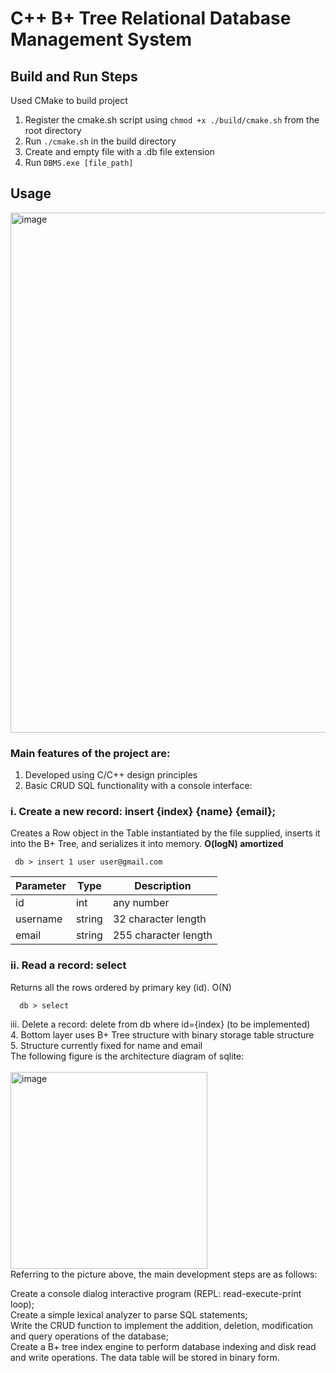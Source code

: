 # C++ B+ Tree Relational Database Management System 

## Build and Run Steps
Used CMake to build project
1. Register the cmake.sh script using ```chmod +x ./build/cmake.sh``` from the root directory
2. Run ```./cmake.sh``` in the build directory
3. Create and empty file with a .db file extension
4. Run ```DBMS.exe [file_path]```

## Usage
<img width="832" alt="image" src="https://github.com/Nick-Cho/DBMS/assets/65980644/410ccec2-39bd-4cd3-8965-a804178f0925">

### Main features of the project are:
1. Developed using C/C++ design principles
2. Basic CRUD SQL functionality with a console interface: <br>
  ### i. Create a new record: insert {index} {name} {email}; <br>
   Creates a Row object in the Table instantiated by the file supplied, inserts it into the B+ Tree, and serializes it into memory. **O(logN) amortized**
  ```
   db > insert 1 user user@gmail.com
  ```
  | Parameter | Type |	Description           |
  |-----------|------|------------------------|
  | id |	int |	any number                    |
  | username |	string |	32 character length |
  | email |	string |	255 character length    |

  ### ii. Read a record: select <br>
   Returns all the rows ordered by primary key (id). O(N)
  ```
    db > select
  ```
   
   iii. Delete a record: delete from db where id={index} (to be implemented) <br>
4. Bottom layer uses B+ Tree structure with binary storage table structure <br>
5. Structure currently fixed for name and email
<br>
The following figure is the architecture diagram of sqlite: <br>
<br>
<img width="315" alt="image" src="https://github.com/Nick-Cho/DBMS/assets/65980644/fd44253c-6a0f-413a-bac1-15ec5b4c60b8"> <br>
Referring to the picture above, the main development steps are as follows: <br>

Create a console dialog interactive program (REPL: read-execute-print loop); <br>
Create a simple lexical analyzer to parse SQL statements; <br>
Write the CRUD function to implement the addition, deletion, modification and query operations of the database; <br>
Create a B+ tree index engine to perform database indexing and disk read and write operations. The data table will be stored in binary form.





 
